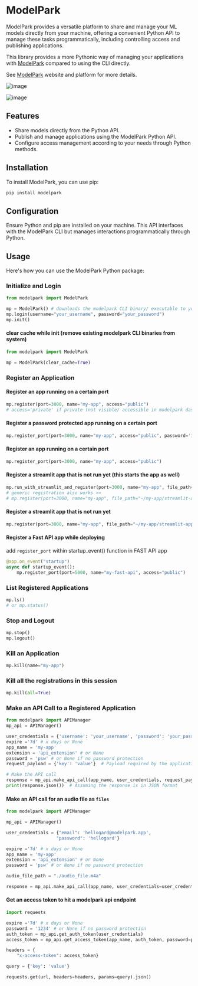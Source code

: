 
# ModelPark

ModelPark provides a versatile platform to share and manage your ML models directly from your machine, offering a convenient Python API to manage these tasks programmatically, including controlling access and publishing applications.

This library provides a more Pythonic way of managing your applications with [ModelPark](https://modelpark.app/)  compared to using the CLI directly.

See [ModelPark](https://modelpark.app/) website and platform for more details.

![image](https://github.com/model-park/modelpark/assets/25637056/6eac80e7-91e9-477a-bcce-bd7d369d932e)

![image](https://github.com/model-park/modelpark/assets/25637056/be495106-915d-4989-818d-dad7bb5abc71)

## Features

- Share models directly from the Python API.
- Publish and manage applications using the ModelPark Python API.
- Configure access management according to your needs through Python methods.

## Installation

To install ModelPark, you can use pip:
```bash
pip install modelpark
```

## Configuration

Ensure Python and pip are installed on your machine. This API interfaces with the ModelPark CLI but manages interactions programmatically through Python.

## Usage

Here's how you can use the ModelPark Python package:

### Initialize and Login
```python
from modelpark import ModelPark

mp = ModelPark() # downloads the modelpark CLI binary/ executable to your home folder as "~/modelpark'
mp.login(username="your_username", password="your_password")
mp.init()
```

#### clear cache while init (remove existing modelpark CLI binaries from system)
```python
from modelpark import ModelPark

mp = ModelPark(clear_cache=True)
```

### Register an Application 

#### Register an app running on a certain port
```python
mp.register(port=3000, name="my-app", access="public") 
# access='private' if private (not visible/ accessible in modelpark dashboard)
```
#### Register a password protected app running on a certain port

```python
mp.register_port(port=3000, name="my-app", access="public", password='123')
```

#### Register an app running on a certain port

```python
mp.register_port(port=3000, name="my-app", access="public")
```

#### Register a streamlit app that is not run yet (this starts the app as well)
```python
mp.run_with_streamlit_and_register(port=3000, name="my-app", file_path="~/my-app/streamlit-app.py", access="public", framework="streamlit")
# generic registration also works >> 
# mp.register(port=3000, name="my-app", file_path="~/my-app/streamlit-app.py", access="public", framework="streamlit")

```

#### Register a streamlit app that is not run yet 
```python
mp.register(port=3000, name="my-app", file_path="~/my-app/streamlit-app.py", access="public", framework="streamlit")
```

#### Register a Fast API app while deploying 
add `register_port` within startup_event() function in FAST API app
```python
@app.on_event("startup")
async def startup_event():
    mp.register_port(port=5000, name="my-fast-api", access="public") 
```    

### List Registered Applications
```python
mp.ls()
# or mp.status()
```

### Stop and Logout
```python
mp.stop()
mp.logout()
```

### Kill an Application
```python
mp.kill(name="my-app")
```

### Kill all the registrations in this session
```python
mp.kill(all=True)
```


### Make an API Call to a Registered Application 
```python
from modelpark import APIManager
mp_api = APIManager()

user_credentials = {'username': 'your_username', 'password': 'your_password'}
expire ='7d' # x days or None
app_name = 'my-app'
extension = 'api_extension' # or None
password = 'psw' # or None if no password protection
request_payload = {'key': 'value'}  # Payload required by the application

# Make the API call
response = mp_api.make_api_call(app_name, user_credentials, request_payload=request_payload, password=password, extension=extension, expire=expire)
print(response.json())  # Assuming the response is in JSON format
```
#### Make an API call for an audio file as `files` 
```python
from modelpark import APIManager

mp_api = APIManager()

user_credentials = {"email": 'hellogard@modelpark.app',
                   "password": 'hellogard'}

expire ='7d' # x days or None
app_name = 'my-app'
extension = 'api_extension' # or None
password = 'psw' # or None if no password protection

audio_file_path = "./audio_file.m4a"

response = mp_api.make_api_call(app_name, user_credentials=user_credentials, extension=extension, audio_file_path=audio_file_path)

```

#### Get an access token to hit a modelpark api endpoint
```python
import requests

expire ='7d' # x days or None
password = '1234' # or None if no password protection
auth_token = mp_api.get_auth_token(user_credentials)
access_token = mp_api.get_access_token(app_name, auth_token, password=password, expire=expire)

headers = {
    "x-access-token": access_token}

query = {'key': 'value'} 

requests.get(url, headers=headers, params=query).json()
```
